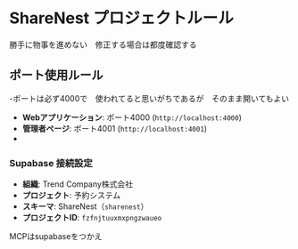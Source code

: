 # ShareNest プロジェクトルール
勝手に物事を進めない　修正する場合は都度確認する
## ポート使用ルール　
-ポートは必ず4000で　使われてると思いがちであるが　そのまま開いてもよい
- **Webアプリケーション**: ポート4000 (`http://localhost:4000`)
- **管理者ページ**: ポート4001 (`http://localhost:4001`)
-

### Supabase 接続設定
- **組織**: Trend Company株式会社
- **プロジェクト**: 予約システム
- **スキーマ**: ShareNest（`sharenest`）
- **プロジェクトID**: `fzfnjtuuxmxpngzwaueo`

MCPはsupabaseをつかえ

